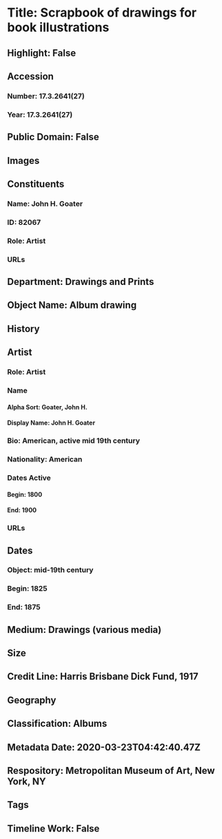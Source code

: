 # Title: Scrapbook of drawings for book illustrations
## Highlight: False
## Accession
### Number: 17.3.2641(27)
### Year: 17.3.2641(27)
## Public Domain: False
## Images
## Constituents
### Name: John H. Goater
### ID: 82067
### Role: Artist
### URLs
## Department: Drawings and Prints
## Object Name: Album drawing
## History
## Artist
### Role: Artist
### Name
#### Alpha Sort: Goater, John H.
#### Display Name: John H. Goater
### Bio: American, active mid 19th century
### Nationality: American
### Dates Active
#### Begin: 1800
#### End: 1900
### URLs
## Dates
### Object: mid-19th century
### Begin: 1825
### End: 1875
## Medium: Drawings (various media)
## Size
## Credit Line: Harris Brisbane Dick Fund, 1917
## Geography
## Classification: Albums
## Metadata Date: 2020-03-23T04:42:40.47Z
## Respository: Metropolitan Museum of Art, New York, NY
## Tags
## Timeline Work: False